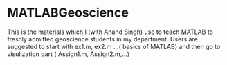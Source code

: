 # MATLABGeoscience
This is the materials which I (with Anand Singh) use to teach MATLAB to freshly admitted geoscience students in my department. Users are suggested to start with ex1.m, ex2.m ...( basics of MATLAB) and then go to visulization part ( Assign1.m, Assign2.m,...)
